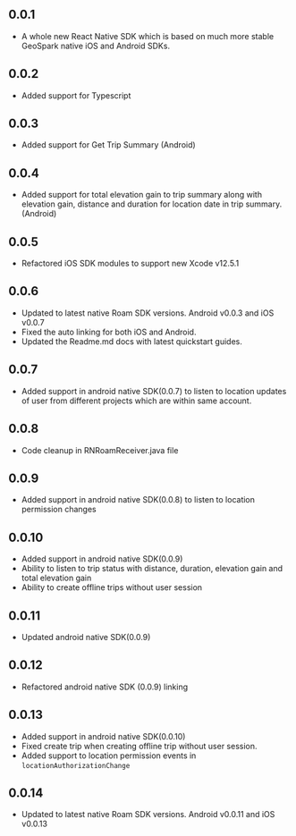 ## 0.0.1

* A whole new React Native SDK which is based on much more stable GeoSpark native iOS and Android SDKs.

## 0.0.2

* Added support for Typescript

## 0.0.3

* Added support for Get Trip Summary (Android)

## 0.0.4

* Added support for total elevation gain to trip summary along with elevation gain, distance and duration for location date in trip summary. (Android)

## 0.0.5

* Refactored iOS SDK modules to support new Xcode v12.5.1

## 0.0.6

* Updated to latest native Roam SDK versions. Android v0.0.3 and iOS v0.0.7
* Fixed the auto linking for both iOS and Android.
* Updated the Readme.md docs with latest quickstart guides.

## 0.0.7

* Added support in android native SDK(0.0.7) to listen to location updates of user from different projects which are within same account.

## 0.0.8

* Code cleanup in RNRoamReceiver.java file

## 0.0.9

* Added support in android native SDK(0.0.8) to listen to location permission changes

## 0.0.10

* Added support in android native SDK(0.0.9)
* Ability to listen to trip status with distance, duration, elevation gain and total elevation gain
* Ability to create offline trips without user session

## 0.0.11

* Updated android native SDK(0.0.9)

## 0.0.12

* Refactored android native SDK (0.0.9) linking

## 0.0.13

* Added support in android native SDK(0.0.10)
* Fixed create trip when creating offline trip without user session.
* Added support to location permission events in `locationAuthorizationChange`

## 0.0.14

* Updated to latest native Roam SDK versions. Android v0.0.11 and iOS v0.0.13


